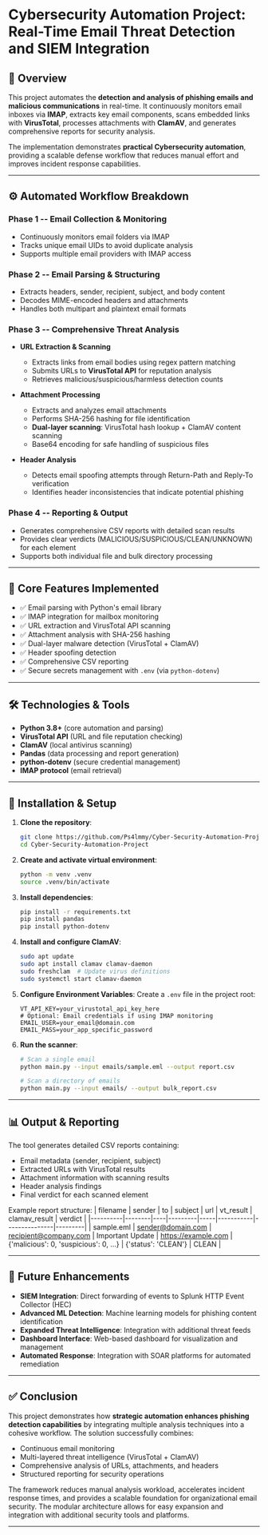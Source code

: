 # Cybersecurity Automation Project: Real-Time Email Threat Detection and SIEM Integration

## 📌 Overview

This project automates the **detection and analysis of phishing emails and malicious communications** in real-time. It continuously monitors email inboxes via **IMAP**, extracts key email components, scans embedded links with **VirusTotal**, processes attachments with **ClamAV**, and generates comprehensive reports for security analysis.

The implementation demonstrates **practical Cybersecurity automation**, providing a scalable defense workflow that reduces manual effort and improves incident response capabilities.

---

## ⚙️ Automated Workflow Breakdown

### Phase 1 -- Email Collection & Monitoring
- Continuously monitors email folders via IMAP
- Tracks unique email UIDs to avoid duplicate analysis
- Supports multiple email providers with IMAP access

### Phase 2 -- Email Parsing & Structuring
- Extracts headers, sender, recipient, subject, and body content
- Decodes MIME-encoded headers and attachments
- Handles both multipart and plaintext email formats

### Phase 3 -- Comprehensive Threat Analysis
- **URL Extraction & Scanning**
  - Extracts links from email bodies using regex pattern matching
  - Submits URLs to **VirusTotal API** for reputation analysis
  - Retrieves malicious/suspicious/harmless detection counts

- **Attachment Processing**
  - Extracts and analyzes email attachments
  - Performs SHA-256 hashing for file identification
  - **Dual-layer scanning**: VirusTotal hash lookup + ClamAV content scanning
  - Base64 encoding for safe handling of suspicious files

- **Header Analysis**
  - Detects email spoofing attempts through Return-Path and Reply-To verification
  - Identifies header inconsistencies that indicate potential phishing

### Phase 4 -- Reporting & Output
- Generates comprehensive CSV reports with detailed scan results
- Provides clear verdicts (MALICIOUS/SUSPICIOUS/CLEAN/UNKNOWN) for each element
- Supports both individual file and bulk directory processing

---

## 🔑 Core Features Implemented

- ✅ Email parsing with Python's email library
- ✅ IMAP integration for mailbox monitoring
- ✅ URL extraction and VirusTotal API scanning
- ✅ Attachment analysis with SHA-256 hashing
- ✅ Dual-layer malware detection (VirusTotal + ClamAV)
- ✅ Header spoofing detection
- ✅ Comprehensive CSV reporting
- ✅ Secure secrets management with `.env` (via `python-dotenv`)

---

## 🛠️ Technologies & Tools

- **Python 3.8+** (core automation and parsing)
- **VirusTotal API** (URL and file reputation checking)
- **ClamAV** (local antivirus scanning)
- **Pandas** (data processing and report generation)
- **python-dotenv** (secure credential management)
- **IMAP protocol** (email retrieval)

---

## 🚀 Installation & Setup

1. **Clone the repository**:
   ```bash
   git clone https://github.com/Ps4lmmy/Cyber-Security-Automation-Project.git
   cd Cyber-Security-Automation-Project
   ```

2. **Create and activate virtual environment**:
   ```bash
   python -m venv .venv   
   source .venv/bin/activate
   ```

3. **Install dependencies**:
   ```bash
   pip install -r requirements.txt
   pip install pandas
   pip install python-dotenv
   ```

4. **Install and configure ClamAV**:
   ```bash
   sudo apt update
   sudo apt install clamav clamav-daemon
   sudo freshclam  # Update virus definitions
   sudo systemctl start clamav-daemon
   ```

5. **Configure Environment Variables**:
   Create a `.env` file in the project root:
   ```env
   VT_API_KEY=your_virustotal_api_key_here
   # Optional: Email credentials if using IMAP monitoring
   EMAIL_USER=your_email@domain.com
   EMAIL_PASS=your_app_specific_password
   ```

6. **Run the scanner**:
   ```bash
   # Scan a single email
   python main.py --input emails/sample.eml --output report.csv
   
   # Scan a directory of emails
   python main.py --input emails/ --output bulk_report.csv
   ```

---

## 📊 Output & Reporting

The tool generates detailed CSV reports containing:
- Email metadata (sender, recipient, subject)
- Extracted URLs with VirusTotal results
- Attachment information with scanning results
- Header analysis findings
- Final verdict for each scanned element

Example report structure:
| filename | sender | to | subject | url | vt_result | clamav_result | verdict |
|----------|--------|----|---------|-----|-----------|---------------|---------|
| sample.eml | sender@domain.com | recipient@company.com | Important Update | https://example.com | {'malicious': 0, 'suspicious': 0, ...} | {'status': 'CLEAN'} | CLEAN |

---

## 🔮 Future Enhancements

- **SIEM Integration**: Direct forwarding of events to Splunk HTTP Event Collector (HEC)
- **Advanced ML Detection**: Machine learning models for phishing content identification
- **Expanded Threat Intelligence**: Integration with additional threat feeds
- **Dashboard Interface**: Web-based dashboard for visualization and management
- **Automated Response**: Integration with SOAR platforms for automated remediation

---

## ✅ Conclusion

This project demonstrates how **strategic automation enhances phishing detection capabilities** by integrating multiple analysis techniques into a cohesive workflow. The solution successfully combines:

- Continuous email monitoring
- Multi-layered threat intelligence (VirusTotal + ClamAV)
- Comprehensive analysis of URLs, attachments, and headers
- Structured reporting for security operations

The framework reduces manual analysis workload, accelerates incident response times, and provides a scalable foundation for organizational email security. The modular architecture allows for easy expansion and integration with additional security tools and platforms.

---